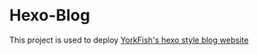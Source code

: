 # Hexo-Blog

This project is used to deploy [YorkFish's hexo style blog website](https://blog.yorkfish.me)
